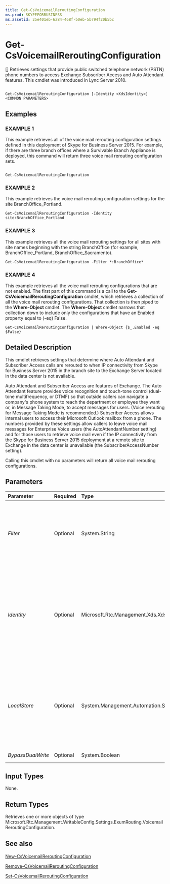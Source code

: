 ```yaml
---
title: Get-CsVoicemailReroutingConfiguration
ms.prod: SKYPEFORBUSINESS
ms.assetid: 25e401eb-6a84-468f-b0eb-5b794f20b5bc
---
```



# Get-CsVoicemailReroutingConfiguration
[]
Retrieves settings that provide public switched telephone network (PSTN) phone numbers to access Exchange Subscriber Access and Auto Attendant features. This cmdlet was introduced in Lync Server 2010.
  
    
    


```

Get-CsVoicemailReroutingConfiguration [-Identity <XdsIdentity>] <COMMON PARAMETERS>

```


## Examples


  
    
    

### EXAMPLE 1

This example retrieves all of the voice mail rerouting configuration settings defined in this deployment of Skype for Business Server 2015. For example, if there are three branch offices where a Survivable Branch Appliance is deployed, this command will return three voice mail rerouting configuration sets.
  
    
    

```

Get-CsVoicemailReroutingConfiguration
```


### EXAMPLE 2

This example retrieves the voice mail rerouting configuration settings for the site BranchOffice_Portland.
  
    
    

```
Get-CsVoicemailReroutingConfiguration -Identity site:BranchOffice_Portland
```


### EXAMPLE 3

This example retrieves all the voice mail rerouting settings for all sites with site names beginning with the string BranchOffice (for example, BranchOffice_Portland, BranchOffice_Sacramento). 
  
    
    

```
Get-CsVoicemailReroutingConfiguration -Filter *:BranchOffice*
```


### EXAMPLE 4

This example retrieves all the voice mail rerouting configurations that are not enabled. The first part of this command is a call to the **Get-CsVoicemailReroutingConfiguration** cmdlet, which retrieves a collection of all the voice mail rerouting configurations. That collection is then piped to the **Where-Object** cmdlet. The **Where-Object** cmdlet narrows that collection down to include only the configurations that have an Enabled property equal to (-eq) False.
  
    
    

```
Get-CsVoicemailReroutingConfiguration | Where-Object {$_.Enabled -eq $False}
```


## Detailed Description

This cmdlet retrieves settings that determine where Auto Attendant and Subscriber Access calls are rerouted to when IP connectivity from Skype for Business Server 2015 in the branch site to the Exchange Server located in the data center is not available.
  
    
    
Auto Attendant and Subscriber Access are features of Exchange. The Auto Attendant feature provides voice recognition and touch-tone control (dual-tone multifrequency, or DTMF) so that outside callers can navigate a company's phone system to reach the department or employee they want or, in Message Taking Mode, to accept messages for users. (Voice rerouting for Message Taking Mode is recommended.) Subscriber Access allows internal users to access their Microsoft Outlook mailbox from a phone. The numbers provided by these settings allow callers to leave voice mail messages for Enterprise Voice users (the AutoAttendantNumber setting) and for those users to retrieve voice mail even if the IP connectivity from the Skype for Business Server 2015 deployment at a remote site to Exchange in the data center is unavailable (the SubscriberAccessNumber setting).
  
    
    
Calling this cmdlet with no parameters will return all voice mail rerouting configurations.
  
    
    

## Parameters



|**Parameter**|**Required**|**Type**|**Description**|
|:-----|:-----|:-----|:-----|
| _Filter_ <br/> |Optional  <br/> |System.String  <br/> |The Filter parameter allows you to retrieve configuration settings for a particular set of sites based on wildcard matching.  <br/> |
| _Identity_ <br/> |Optional  <br/> |Microsoft.Rtc.Management.Xds.XdsIdentity  <br/> |The unique identifier of the configuration you want to retrieve. For this cmdlet the Identity will be either Global or Site:<site name>, where <site name> is the name of the site to which the settings are applied.  <br/> |
| _LocalStore_ <br/> |Optional  <br/> |System.Management.Automation.SwitchParameter  <br/> |Retrieves the voice mail rerouting configuration from the local replica of the Central Management store, rather than the Central Management store itself.  <br/> |
| _BypassDualWrite_ <br/> |Optional  <br/> |System.Boolean  <br/> |PARAMVALUE: $true | $false  <br/> |
   

## Input Types

None.
  
    
    

## Return Types

Retrieves one or more objects of type Microsoft.Rtc.Management.WritableConfig.Settings.ExumRouting.VoicemailReroutingConfiguration.
  
    
    

## See also


#### 


  
    
    
 [New-CsVoicemailReroutingConfiguration](new-csvoicemailreroutingconfiguration.md)
  
    
    
 [Remove-CsVoicemailReroutingConfiguration](remove-csvoicemailreroutingconfiguration.md)
  
    
    
 [Set-CsVoicemailReroutingConfiguration](set-csvoicemailreroutingconfiguration.md)
